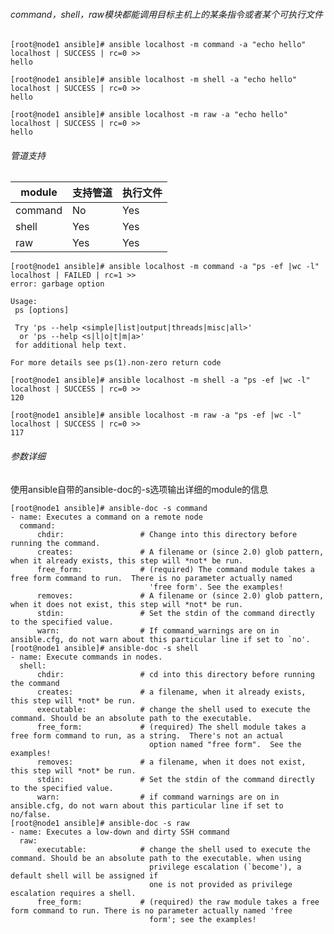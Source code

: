 ###### command，shell，raw模块都能调用目标主机上的某条指令或者某个可执行文件  

	[root@node1 ansible]# ansible localhost -m command -a "echo hello"
	localhost | SUCCESS | rc=0 >>
	hello

	[root@node1 ansible]# ansible localhost -m shell -a "echo hello"
	localhost | SUCCESS | rc=0 >>
	hello

	[root@node1 ansible]# ansible localhost -m raw -a "echo hello"
	localhost | SUCCESS | rc=0 >>
	hello

###### 管道支持
|module|支持管道|执行文件|
|------|:--     |:--     |
|command|No|Yes|
|shell |Yes|Yes|
|raw   |Yes|Yes

	[root@node1 ansible]# ansible localhost -m command -a "ps -ef |wc -l"
	localhost | FAILED | rc=1 >>
	error: garbage option

	Usage:
	 ps [options]

	 Try 'ps --help <simple|list|output|threads|misc|all>'
	  or 'ps --help <s|l|o|t|m|a>'
	 for additional help text.

	For more details see ps(1).non-zero return code

	[root@node1 ansible]# ansible localhost -m shell -a "ps -ef |wc -l"
	localhost | SUCCESS | rc=0 >>
	120

	[root@node1 ansible]# ansible localhost -m raw -a "ps -ef |wc -l"
	localhost | SUCCESS | rc=0 >>
	117

###### 参数详细
使用ansible自带的ansible-doc的-s选项输出详细的module的信息  

	[root@node1 ansible]# ansible-doc -s command
	- name: Executes a command on a remote node
	  command:
	      chdir:                 # Change into this directory before running the command.
	      creates:               # A filename or (since 2.0) glob pattern, when it already exists, this step will *not* be run.
	      free_form:             # (required) The command module takes a free form command to run.  There is no parameter actually named
	                               'free form'. See the examples!
	      removes:               # A filename or (since 2.0) glob pattern, when it does not exist, this step will *not* be run.
	      stdin:                 # Set the stdin of the command directly to the specified value.
	      warn:                  # If command_warnings are on in ansible.cfg, do not warn about this particular line if set to `no'.
	[root@node1 ansible]# ansible-doc -s shell
	- name: Execute commands in nodes.
	  shell:
	      chdir:                 # cd into this directory before running the command
	      creates:               # a filename, when it already exists, this step will *not* be run.
	      executable:            # change the shell used to execute the command. Should be an absolute path to the executable.
	      free_form:             # (required) The shell module takes a free form command to run, as a string.  There's not an actual
	                               option named "free form".  See the examples!
	      removes:               # a filename, when it does not exist, this step will *not* be run.
	      stdin:                 # Set the stdin of the command directly to the specified value.
	      warn:                  # if command warnings are on in ansible.cfg, do not warn about this particular line if set to no/false.
	[root@node1 ansible]# ansible-doc -s raw
	- name: Executes a low-down and dirty SSH command
	  raw:
	      executable:            # change the shell used to execute the command. Should be an absolute path to the executable. when using
	                               privilege escalation (`become'), a default shell will be assigned if
	                               one is not provided as privilege escalation requires a shell.
	      free_form:             # (required) the raw module takes a free form command to run. There is no parameter actually named 'free
	                               form'; see the examples!
